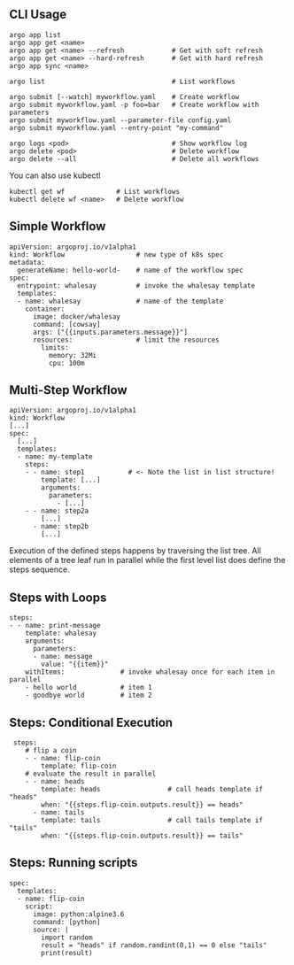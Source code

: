 ## CLI Usage

    argo app list
    argo app get <name>
    argo app get <name> --refresh            # Get with soft refresh
    argo app get <name> --hard-refresh       # Get with hard refresh
    argo app sync <name>

    argo list                                # List workflows
    
    argo submit [--watch] myworkflow.yaml    # Create workflow
    argo submit myworkflow.yaml -p foo=bar   # Create workflow with parameters
    argo submit myworkflow.yaml --parameter-file config.yaml
    argo submit myworkflow.yaml --entry-point "my-command"
    
    argo logs <pod>                          # Show workflow log
    argo delete <pod>                        # Delete workflow
    argo delete --all                        # Delete all workflows

You can also use kubectl 

    kubectl get wf             # List workflows
    kubectl delete wf <name>   # Delete workflow

## Simple Workflow

    apiVersion: argoproj.io/v1alpha1
    kind: Workflow                  # new type of k8s spec
    metadata:
      generateName: hello-world-    # name of the workflow spec
    spec:
      entrypoint: whalesay          # invoke the whalesay template
      templates:
      - name: whalesay              # name of the template
        container:
          image: docker/whalesay
          command: [cowsay]
          args: ["{{inputs.parameters.message}}"]
          resources:                # limit the resources
            limits:
              memory: 32Mi
              cpu: 100m

## Multi-Step Workflow

    apiVersion: argoproj.io/v1alpha1
    kind: Workflow
    [...]
    spec:
      [...]
      templates:
      - name: my-template
        steps:
        - - name: step1           # <- Note the list in list structure!
            template: [...]
            arguments:
              parameters: 
                - [...]
        - - name: step2a
            [...]
          - name: step2b
            [...]
        
Execution of the defined steps happens by traversing the list tree. All elements of a tree leaf run in parallel
while the first level list does define the steps sequence. 

## Steps with Loops

    steps:
    - - name: print-message
        template: whalesay
        arguments:
          parameters:
          - name: message
            value: "{{item}}"
        withItems:              # invoke whalesay once for each item in parallel
        - hello world           # item 1
        - goodbye world         # item 2
 
## Steps: Conditional Execution
 
     steps:
        # flip a coin
        - - name: flip-coin
            template: flip-coin
        # evaluate the result in parallel
        - - name: heads
            template: heads                 # call heads template if "heads"
            when: "{{steps.flip-coin.outputs.result}} == heads"
          - name: tails
            template: tails                 # call tails template if "tails"
            when: "{{steps.flip-coin.outputs.result}} == tails"

## Steps: Running scripts

    spec:
      templates:
      - name: flip-coin
        script:
          image: python:alpine3.6
          command: [python]
          source: |
            import random
            result = "heads" if random.randint(0,1) == 0 else "tails"
            print(result)
